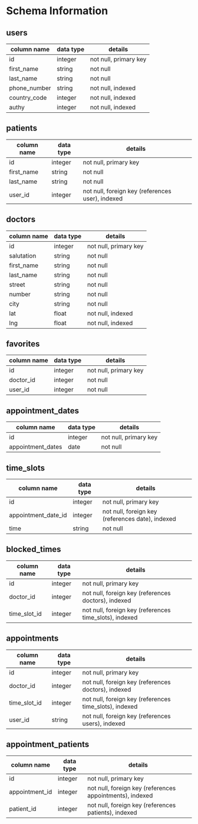 # Schema Information

## users
column name     | data type | details
----------------|-----------|-----------------------
id              | integer   | not null, primary key
first_name      | string    | not null
last_name       | string    | not null
phone_number    | string    | not null, indexed
country_code    | integer   | not null, indexed
authy           | integer   | not null, indexed

## patients
column name     | data type | details
----------------|-----------|-----------------------
id              | integer   | not null, primary key
first_name      | string    | not null
last_name       | string    | not null
user_id         | integer   | not null, foreign key (references user), indexed

## doctors
column name       | data type | details
------------------|-----------|-----------------------
id                | integer   | not null, primary key
salutation        | string    | not null
first_name        | string    | not null
last_name         | string    | not null
street            | string    | not null
number            | string    | not null
city              | string    | not null
lat               | float     | not null, indexed
lng               | float     | not null, indexed

## favorites
column name     | data type | details
----------------|-----------|-----------------------
id              | integer   | not null, primary key
doctor_id       | integer   | not null
user_id         | integer   | not null

## appointment_dates
column name       | data type | details
------------------|-----------|-----------------------
id                | integer   | not null, primary key
appointment_dates | date      | not null

## time_slots
column name         | data type | details
--------------------|-----------|-----------------------
id                  | integer   | not null, primary key
appointment_date_id | integer   | not null, foreign key (references date), indexed
time                | string    | not null

## blocked_times
column name  | data type | details
-------------|-----------|-----------------------
id           | integer   | not null, primary key
doctor_id    | integer   | not null, foreign key (references doctors), indexed
time_slot_id | integer   | not null, foreign key (references time_slots), indexed

## appointments
column name  | data type | details
-------------|-----------|-----------------------
id           | integer   | not null, primary key
doctor_id    | integer   | not null, foreign key (references doctors), indexed
time_slot_id | integer   | not null, foreign key (references time_slots), indexed
user_id      | string    | not null, foreign key (references users), indexed

## appointment_patients
column name    | data type | details
---------------|-----------|-----------------------
id             | integer   | not null, primary key
appointment_id | integer   | not null, foreign key (references appointments), indexed
patient_id     | integer   | not null, foreign key (references patients), indexed
